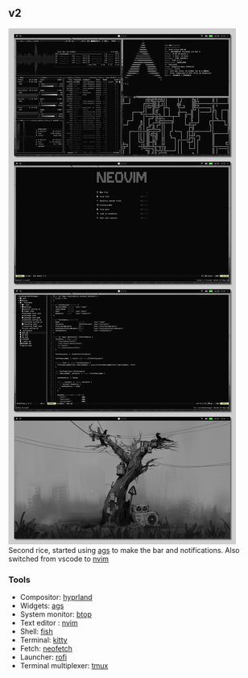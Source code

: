 ## v2
![img rice](demo.png)
Second rice, started using [ags](https://github.com/Aylur/ags/) to make the bar and notifications.
Also switched from vscode to [nvim](https://github.com/neovim/neovim)

### Tools
- Compositor: [hyprland](https://github.com/hyprwm/Hyprland)
- Widgets: [ags](https://github.com/Aylur/ags/)
- System monitor: [btop](https://github.com/aristocratos/btop)
- Text editor : [nvim](https://github.com/neovim/neovim)
- Shell: [fish](https://github.com/fish-shell/fish-shell)
- Terminal: [kitty](https://github.com/kovidgoyal/kitty)
- Fetch: [neofetch](https://github.com/dylanaraps/neofetch)
- Launcher: [rofi](https://github.com/davatorium/rofi)
- Terminal multiplexer: [tmux](https://github.com/tmux/tmux/wiki)

